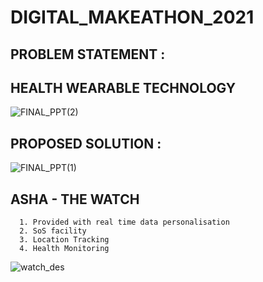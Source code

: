 # DIGITAL_MAKEATHON_2021

## PROBLEM STATEMENT :
   ## HEALTH WEARABLE TECHNOLOGY 

   ![FINAL_PPT(2)](https://user-images.githubusercontent.com/59553356/111598535-5358d500-87f5-11eb-876c-122f4449f003.jpg)

## PROPOSED SOLUTION :
   ![FINAL_PPT(1)](https://user-images.githubusercontent.com/59553356/111598586-6370b480-87f5-11eb-8795-bdf86ce598ea.jpg)
   
  
  ## ASHA - THE WATCH
      1. Provided with real time data personalisation
      2. SoS facility
      3. Location Tracking
      4. Health Monitoring

   ![watch_des](https://user-images.githubusercontent.com/80196246/113094334-16d2a380-920f-11eb-831b-7cbb8974edd8.JPG)



